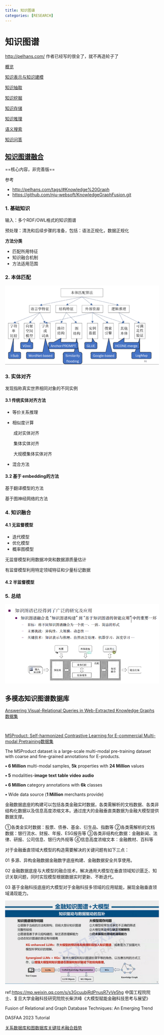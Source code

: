 ```yaml
---
title: 知识图谱
categories: [RESEARCH]
---
```


# 知识图谱

http://pelhans.com/ 作者已经写的很全了，就不再造轮子了

[概览](http://pelhans.com/2018/03/15/xiaoxiangkg-note1/)

[知识表示与知识建模](http://pelhans.com/2018/03/16/xiaoxiangkg-note2/)

[知识抽取](http://pelhans.com/2018/03/19/xiaoxiangkg-note3/)

[知识挖掘](http://pelhans.com/2018/04/19/xiaoxiangkg-note4/)

[知识存储](http://pelhans.com/2018/04/20/xiaoxiangkg-note5/)

[知识推理](http://pelhans.com/2018/04/24/xiaoxiangkg-note7/)

[语义搜索](http://pelhans.com/2018/04/27/xiaoxiangkg-note8/)

[知识问答](http://pelhans.com/2018/04/28/xiaoxiangkg-note9/)

## [知识图谱融合](http://pelhans.com/2018/04/24/xiaoxiangkg-note6/)

==核心内容，非完善版==

参考 

- http://pelhans.com/tags/#Knowledge%20Graph
- https://github.com/nju-websoft/KnowledgeGraphFusion.git

### 1.  基础知识

输入：多个RDF/OWL格式的知识图谱

预处理：清洗和后续步骤的准备，包括：语法正规化，数据正规化

**方法分类**

- 匹配所用特征
- 知识融合机制
- 方法适用范围

### 2. 本体匹配

<img src="/assets/images/2021-09-02-知识图谱/image-20210902214023146.png" alt="image-20210902214023146" style="zoom: 50%;" />

### 3. 实体对齐

发现指称真实世界相同对象的不同实例

#### 3.1 传统实体对齐方法

- 等价关系推理

- 相似度计算
  
  ​    成对实体对齐
  
  ​    集体实体对齐
  
  ​    大规模集体实体对齐

- 混合方法

#### 3.2  基于 embedding的方法

   基于翻译模型的方法

   基于图神经网络的方法

### 4.  知识融合

#### 4.1 无监督模型

- 迭代模型
- 优化模型
- 概率图模型

无监督模型利用数据冲突和数据源质量估计

有监督模型利用特定领域特征和少量标记数据

#### 4.2 半监督模型

### 5.  总结

<img src="/assets/images/2021-09-02-知识图谱/image-20210902221023317.png" alt="image-20210902221023317" style="zoom:80%;" />

## 多模态知识图谱数据库

[Answering Visual-Relational Queries in
Web-Extracted Knowledge Graphs 数据集](https://github.com/mniepert/mmkb)

    

[M5Product: Self-harmonized Contrastive
Learning for E-commercial Multi-modal Pretraining数据集](https://xiaodongsuper.github.io/M5Product_dataset/index.html)

The M5Product dataset is a large-scale multi-modal pre-training dataset with coarse and fine-grained annotations for E-products.

**• 6 Million** multi-modal samples, **5k** properties with **24 Million** values

**• 5** modalities-**image** **text** **table** **video** **audio**

**• 6 Million** category annotations with **6k** classes

**•** Wide data source (**1 Million** merchants provide)

金融数据底座的构建可以包括各类金融实时数据，各类需解析的文档数据、各类非结构化数据以及信息高度浓缩文本。通过庞大的金融垂直类数据为金融大模型提供数据支撑。

①各类金实时数据：股票、债券、基金、衍生品、指数等
②各类需解析的文档数据：银行流水、财报、年报、ESG报告等
③各类非结构化数据：金融新闻、法律、研报、公司信息、银行内外规等
④信息高度浓缩文本：金融教材、百科等

对于金融垂直领域大模型的构造需要解决的关键问题有如下三点：

01
多源、异构金融数据金融数字底座构建、金融数据安全共享使用。

02
金融数据底座与大模型的融合技术，解决通用大模型在垂直领域知识匮乏、知识关联问题，同时实现模型根据数据实时更新、不断迭代。

03
基于金融科技底座的大模型对于金融科技多领域的应用赋能，展现金融垂直领域涌现能力。

![kg+llm](/assets/images/2021-09-02-知识图谱/kg+llm.png)

ref:https://mp.weixin.qq.com/s/s3GcuubjRdPnusR7vVe5hg 中国工程院院士、复旦大学金融科技研究院院长柴洪峰《大模型赋能金融科技思考与展望》



Fusion of Relational and Graph Database Techniques: An Emerging Trend

DASFAA 2023 Tutorial

[关系数据库和图数据库关键技术融合趋势](https://mp.weixin.qq.com/s?__biz=MzI0MDMzOTU5MQ==&mid=2247497112&idx=1&sn=7a174b00c8a9ae98bc4bbcd311ff9cda&chksm=e91eea70de69636612db941d33439e85f8386bc7b7e9553f0d7790034aa19e0a8cda5b07cb8e&mpshare=1&scene=1&srcid=0804aoR7XZz3eGtNEhpbKIFb&sharer_sharetime=1691126895335&sharer_shareid=87cc67615262f602098cdd516be6c8de&key=839525186d511ea6bc06326e061cf55cdaf530fe924d17833854063e8c6b844e93a6090bf295cec6311606b71d2fd4550b3a187d697818a8b10ac7a6f24c21d9e940b8b96447e6a2edd175762a447402639f0ca2d6d6415db7f8582e38552a8752af361f356a5411906f3b31659dd42bc539ff698868c059327eaaf2240df485&ascene=1&uin=NTUxNzI0OTg4&devicetype=Windows-QQBrowser&version=6103000b&lang=zh_CN&countrycode=CN&exportkey=n_ChQIAhIQrhNHtxitPCK5jvY5zOAs3hLjAQIE97dBBAEAAAAAACMODWpC5KAAAAAOpnltbLcz9gKNyK89dVj0HmJxxP%2BECrsoBcZdBFbBNgX2WfeSXpZvIbmZHhRs7g3jvTz2cvC%2BBS595prvruDS0Jm5IKV6n4TmQ6FnnN0htvIBXqgT2dhiExo39ul4sbLgWkdjTf2e9uG0m%2Bsas0O4nsqxT7PmVcKHC3N4kgiAcmpRY3uxrxeJ4rrw%2FFHhFXkpWTzTGgOkhttUW%2Fx3MRYUocjpfVMRoPOZtXU6y%2BN80zMZ2pVLPSPeRm9KeNHWBY0VELbnm9pt6gsLJIVs&acctmode=0&pass_ticket=ze5pmWOyeSZsB6LdJeZ2Sqxf1DNkK2rvqlAOUohUR%2FG2%2BoYT9eL3Lfnl7XDutS6X&wx_header=0)
